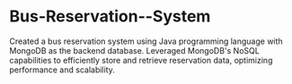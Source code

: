 # Bus-Reservation--System
Created a bus reservation system using Java programming language with MongoDB as the backend database. Leveraged MongoDB's NoSQL capabilities to efficiently store and retrieve reservation data, optimizing performance and scalability.
